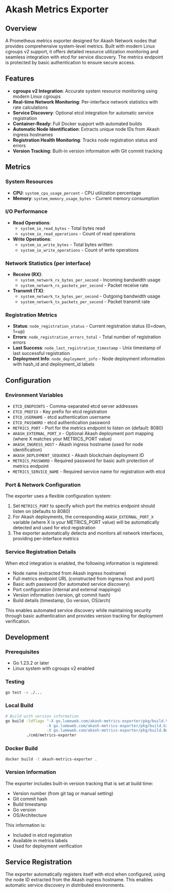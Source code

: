 # Akash Metrics Exporter

## Overview

A Prometheus metrics exporter designed for Akash Network nodes that provides comprehensive system-level metrics. Built with modern Linux cgroups v2 support, it offers detailed resource utilization monitoring and seamless integration with etcd for service discovery. The metrics endpoint is protected by basic authentication to ensure secure access.

## Features

- **cgroups v2 Integration**: Accurate system resource monitoring using modern Linux cgroups
- **Real-time Network Monitoring**: Per-interface network statistics with rate calculations
- **Service Discovery**: Optional etcd integration for automatic service registration
- **Container-Ready**: Full Docker support with automated builds
- **Automatic Node Identification**: Extracts unique node IDs from Akash ingress hostnames
- **Registration Health Monitoring**: Tracks node registration status and errors
- **Version Tracking**: Built-in version information with Git commit tracking

## Metrics

### System Resources
- **CPU**: `system_cpu_usage_percent` - CPU utilization percentage
- **Memory**: `system_memory_usage_bytes` - Current memory consumption

### I/O Performance
- **Read Operations**: 
  - `system_io_read_bytes` - Total bytes read
  - `system_io_read_operations` - Count of read operations
- **Write Operations**:
  - `system_io_write_bytes` - Total bytes written
  - `system_io_write_operations` - Count of write operations

### Network Statistics (per interface)
- **Receive (RX)**:
  - `system_network_rx_bytes_per_second` - Incoming bandwidth usage
  - `system_network_rx_packets_per_second` - Packet receive rate
- **Transmit (TX)**:
  - `system_network_tx_bytes_per_second` - Outgoing bandwidth usage
  - `system_network_tx_packets_per_second` - Packet transmit rate

### Registration Metrics
- **Status**: `node_registration_status` - Current registration status (0=down, 1=up)
- **Errors**: `node_registration_errors_total` - Total number of registration errors
- **Last Success**: `node_last_registration_timestamp` - Unix timestamp of last successful registration
- **Deployment Info**: `node_deployment_info` - Node deployment information with hash_id and deployment_id labels

## Configuration

### Environment Variables
- `ETCD_ENDPOINTS` - Comma-separated etcd server addresses
- `ETCD_PREFIX` - Key prefix for etcd registration
- `ETCD_USERNAME` - etcd authentication username
- `ETCD_PASSWORD` - etcd authentication password
- `METRICS_PORT` - Port for the metrics endpoint to listen on (default: 8080)
- `AKASH_EXTERNAL_PORT_X` - Optional Akash deployment port mapping (where X matches your METRICS_PORT value)
- `AKASH_INGRESS_HOST` - Akash ingress hostname (used for node identification)
- `AKASH_DEPLOYMENT_SEQUENCE` - Akash blockchain deployment ID
- `METRICS_PASSWORD` - Required password for basic auth protection of metrics endpoint
- `METRICS_SERVICE_NAME` - Required service name for registration with etcd

### Port & Network Configuration
The exporter uses a flexible configuration system:
1. Set `METRICS_PORT` to specify which port the metrics endpoint should listen on (defaults to 8080)
2. For Akash deployments, the corresponding `AKASH_EXTERNAL_PORT_X` variable (where X is your METRICS_PORT value) will be automatically detected and used for etcd registration
3. The exporter automatically detects and monitors all network interfaces, providing per-interface metrics

### Service Registration Details
When etcd integration is enabled, the following information is registered:
- Node name (extracted from Akash ingress hostname)
- Full metrics endpoint URL (constructed from ingress host and port)
- Basic auth password (for automated service discovery)
- Port configuration (internal and external mappings)
- Version information (version, git commit hash)
- Build details (timestamp, Go version, OS/arch)

This enables automated service discovery while maintaining security through basic authentication and provides version tracking for deployment verification.

## Development

### Prerequisites
- Go 1.23.2 or later
- Linux system with cgroups v2 enabled

### Testing
```bash
go test -v ./...
```

### Local Build
```bash
# Build with version information
go build -ldflags "-X go.lumeweb.com/akash-metrics-exporter/pkg/build.Version=dev \
                  -X go.lumeweb.com/akash-metrics-exporter/pkg/build.GitCommit=$(git rev-parse HEAD) \
                  -X go.lumeweb.com/akash-metrics-exporter/pkg/build.BuildTime=$(date -u '+%Y-%m-%d_%H:%M:%S')" \
         ./cmd/metrics-exporter
```

### Docker Build
```bash
docker build -t akash-metrics-exporter .
```

### Version Information
The exporter includes built-in version tracking that is set at build time:
- Version number (from git tag or manual setting)
- Git commit hash
- Build timestamp
- Go version
- OS/Architecture

This information is:
- Included in etcd registration
- Available in metrics labels
- Used for deployment verification

## Service Registration

The exporter automatically registers itself with etcd when configured, using the node ID extracted from the Akash ingress hostname. This enables automatic service discovery in distributed environments.
